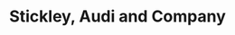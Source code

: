 ---
title: "Stickley, Audi and Company"
url: /fayetteville/stickley-audi-and-company/
shop: furniture
---